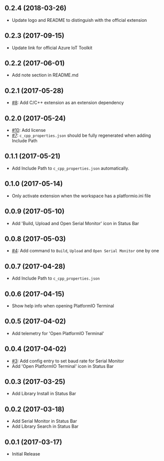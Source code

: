 ## 0.2.4 (2018-03-26)
* Update logo and README to distinguish with the official extension

## 0.2.3 (2017-09-15)
* Update link for official Azure IoT Toolkit

## 0.2.2 (2017-06-01)
* Add note section in README.md 

## 0.2.1 (2017-05-28)
* [#8](https://github.com/formulahendry/vscode-platformio/issues/8): Add C/C++ extension as an extension dependency

## 0.2.0 (2017-05-24)
* [#10](https://github.com/formulahendry/vscode-platformio/issues/10): Add license
* [#7](https://github.com/formulahendry/vscode-platformio/issues/7): `c_cpp_properties.json` should be fully regenerated when adding Include Path

## 0.1.1 (2017-05-21)
* Add Include Path to `c_cpp_properties.json` automatically.

## 0.1.0 (2017-05-14)
* Only activate extension when the workspace has a platformio.ini file

## 0.0.9 (2017-05-10)
* Add 'Build, Upload and Open Serial Monitor' icon in Status Bar

## 0.0.8 (2017-05-03)
* [#4](https://github.com/formulahendry/vscode-platformio/issues/4): Add command to `Build`, `Upload` and `Open Serial Monitor` one by one

## 0.0.7 (2017-04-28)
* Add Include Path to `c_cpp_properties.json`

## 0.0.6 (2017-04-15)
* Show help info when opening PlatformIO Terminal

## 0.0.5 (2017-04-02)
* Add telemetry for 'Open PlatformIO Terminal'

## 0.0.4 (2017-04-02)
* [#3](https://github.com/formulahendry/vscode-platformio/issues/3): Add config entry to set baud rate for Serial Monitor
* Add 'Open PlatformIO Terminal' icon in Status Bar

## 0.0.3 (2017-03-25)
* Add Library Install in Status Bar

## 0.0.2 (2017-03-18)
* Add Serial Monitor in Status Bar
* Add Library Search in Status Bar

## 0.0.1 (2017-03-17)
* Initial Release